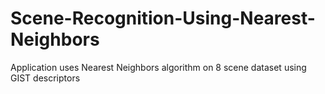 # Scene-Recognition-Using-Nearest-Neighbors
Application uses Nearest Neighbors algorithm on 8 scene dataset using GIST descriptors
